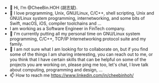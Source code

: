 - 👋 Hi, I’m @CheeBin.HOH (胡志斌).
- 👀 I love programming, Unix, GNU/Linux, C/C++, shell scripting, Unix and GNU/Linux system programming, internetworking, and some bits of Swift, macOS, iOS, compiler toolchains and ...
- I am working as a Software Engineer in FinTech company.
- 🌱 I'm currently putting all my personal time on GNU/Linux system programming, C/C++, TCP/IP Internetworking protocol suite and my family.
- 💞️ I am not sure what I am looking for to collaborate on, but if you find some of the things I am sharing interesting, you can reach out to me, or you think that I have certain skills that can be helpful on some of the projects you are working on, please ping me too, let's chat, I love talk about computing, programming and design, ...
- 📫 How to reach me https://www.linkedin.com/in/cheebinhoh/

<!---
cheebinhoh/cheebinhoh is a ✨ special ✨ repository because its `README.md` (this file) appears on your GitHub profile.
You can click the Preview link to take a look at your changes.
--->
